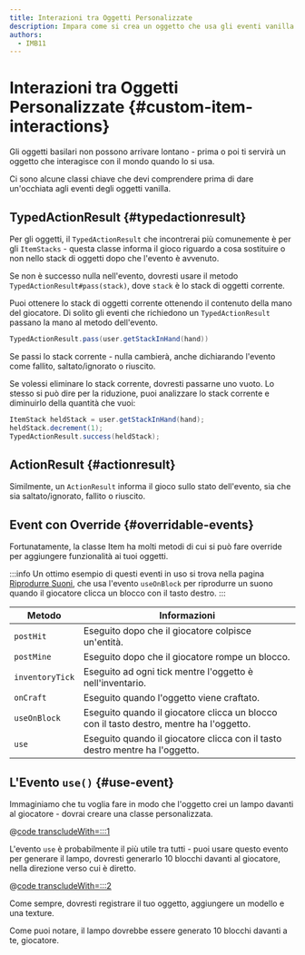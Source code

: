 ```yaml
---
title: Interazioni tra Oggetti Personalizzate
description: Impara come si crea un oggetto che usa gli eventi vanilla integrati.
authors:
  - IMB11
---
```


# Interazioni tra Oggetti Personalizzate {#custom-item-interactions}

Gli oggetti basilari non possono arrivare lontano - prima o poi ti servirà un oggetto che interagisce con il mondo quando lo si usa.

Ci sono alcune classi chiave che devi comprendere prima di dare un'occhiata agli eventi degli oggetti vanilla.

## TypedActionResult {#typedactionresult}

Per gli oggetti, il `TypedActionResult` che incontrerai più comunemente è per gli `ItemStacks` - questa classe informa il gioco riguardo a cosa sostituire o non nello stack di oggetti dopo che l'evento è avvenuto.

Se non è successo nulla nell'evento, dovresti usare il metodo `TypedActionResult#pass(stack)`, dove `stack` è lo stack di oggetti corrente.

Puoi ottenere lo stack di oggetti corrente ottenendo il contenuto della mano del giocatore. Di solito gli eventi che richiedono un `TypedActionResult` passano la mano al metodo dell'evento.

```java
TypedActionResult.pass(user.getStackInHand(hand))
```

Se passi lo stack corrente - nulla cambierà, anche dichiarando l'evento come fallito, saltato/ignorato o riuscito.

Se volessi eliminare lo stack corrente, dovresti passarne uno vuoto. Lo stesso si può dire per la riduzione, puoi analizzare lo stack corrente e diminuirlo della quantità che vuoi:

```java
ItemStack heldStack = user.getStackInHand(hand);
heldStack.decrement(1);
TypedActionResult.success(heldStack);
```

## ActionResult {#actionresult}

Similmente, un `ActionResult` informa il gioco sullo stato dell'evento, sia che sia saltato/ignorato, fallito o riuscito.

## Event con Override {#overridable-events}

Fortunatamente, la classe Item ha molti metodi di cui si può fare override per aggiungere funzionalità ai tuoi oggetti.

:::info
Un ottimo esempio di questi eventi in uso si trova nella pagina [Riprodurre Suoni](../sounds/using-sounds), che usa l'evento `useOnBlock` per riprodurre un suono quando il giocatore clicca un blocco con il tasto destro.
:::

| Metodo          | Informazioni                                                                                            |
| --------------- | ------------------------------------------------------------------------------------------------------- |
| `postHit`       | Eseguito dopo che il giocatore colpisce un'entità.                                      |
| `postMine`      | Eseguito dopo che il giocatore rompe un blocco.                                         |
| `inventoryTick` | Eseguito ad ogni tick mentre l'oggetto è nell'inventario.                               |
| `onCraft`       | Eseguito quando l'oggetto viene craftato.                                               |
| `useOnBlock`    | Eseguito quando il giocatore clicca un blocco con il tasto destro, mentre ha l'oggetto. |
| `use`           | Eseguito quando il giocatore clicca con il tasto destro mentre ha l'oggetto.            |

## L'Evento `use()` {#use-event}

Immaginiamo che tu voglia fare in modo che l'oggetto crei un lampo davanti al giocatore - dovrai creare una classe personalizzata.

@[code transcludeWith=:::1](@/reference/latest/src/main/java/com/example/docs/item/custom/LightningStick.java)

L'evento `use` è probabilmente il più utile tra tutti - puoi usare questo evento per generare il lampo, dovresti generarlo 10 blocchi davanti al giocatore, nella direzione verso cui è diretto.

@[code transcludeWith=:::2](@/reference/latest/src/main/java/com/example/docs/item/custom/LightningStick.java)

Come sempre, dovresti registrare il tuo oggetto, aggiungere un modello e una texture.

Come puoi notare, il lampo dovrebbe essere generato 10 blocchi davanti a te, giocatore.

<VideoPlayer src="/assets/develop/items/custom_items_0.webm" title="Using the Lightning Stick" />
